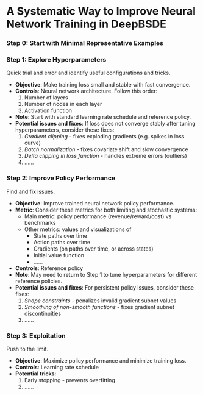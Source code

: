 # A Systematic Way to Improve Neural Network Training in DeepBSDE

### Step 0: Start with Minimal Representative Examples

### Step 1: Explore Hyperparameters

Quick trial and error and identify useful configurations and tricks. 

- **Objective**: Make training loss small and stable with fast convergence.
- **Controls**: Neural network architecture. Follow this order:
    1. Number of layers
    2. Number of nodes in each layer
    3. Activation function
- **Note**: Start with standard learning rate schedule and reference policy.
- **Potential issues and fixes**: If loss does not converge stably after tuning hyperparameters, consider these fixes:
    1. *Gradient clipping* - fixes exploding gradients (e.g. spikes in loss curve)
    2. *Batch normalization* - fixes covariate shift and slow convergence
    3. *Delta clipping in loss function* - handles extreme errors (outliers)
    4. ......

### Step 2: Improve Policy Performance

Find and fix issues.

- **Objective**: Improve trained neural network policy performance. 
- **Metric**: Consider these metrics for both limiting and stochastic systems:
    - Main metric: policy performance (revenue/reward/cost) vs benchmarks
    - Other metrics: values and visualizations of
        - State paths over time
        - Action paths over time
        - Gradients (on paths over time, or across states)
        - Initial value function
        - ......
- **Controls**: Reference policy
- **Note**: May need to return to Step 1 to tune hyperparameters for different reference policies.
- **Potential issues and fixes**: For persistent policy issues, consider these fixes:
    1. *Shape constraints* - penalizes invalid gradient subnet values
    2. *Smoothing of non-smooth functions* - fixes gradient subnet discontinuities
    3. ......

### Step 3: Exploitation

Push to the limit. 

- **Objective**: Maximize policy performance and minimize training loss.
- **Controls**: Learning rate schedule
- **Potential tricks**:
    1. Early stopping - prevents overfitting
    2. ......
